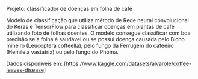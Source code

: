 Projeto: classificador de doenças em folha de café

Modelo de classificação que utiliza método de Rede neural convolucional do Keras e TensorFlow para classificar doenças em plantas de café utilizando foto de folhas doentes. O modelo consegue classificar com boa precisão se a folha é saudável ou se possui doença causada pelo Bicho mineiro (Leucoptera coffeella), pelo fungo da Ferrugem do cafeeiro (Hemileia vastatrix) ou pelo fungo do Phoma.

Dados disponíveis em: [https://www.kaggle.com/datasets/alvarole/coffee-leaves-disease]
